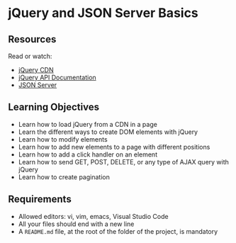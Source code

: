 # jQuery and JSON Server Basics

## Resources
Read or watch:
- [jQuery CDN](https://code.jquery.com/)
- [jQuery API Documentation](https://api.jquery.com/)
- [JSON Server](https://github.com/typicode/json-server)

## Learning Objectives
- Learn how to load jQuery from a CDN in a page
- Learn the different ways to create DOM elements with jQuery
- Learn how to modify elements
- Learn how to add new elements to a page with different positions
- Learn how to add a click handler on an element
- Learn how to send GET, POST, DELETE, or any type of AJAX query with jQuery
- Learn how to create pagination

## Requirements
- Allowed editors: vi, vim, emacs, Visual Studio Code
- All your files should end with a new line
- A `README.md` file, at the root of the folder of the project, is mandatory
